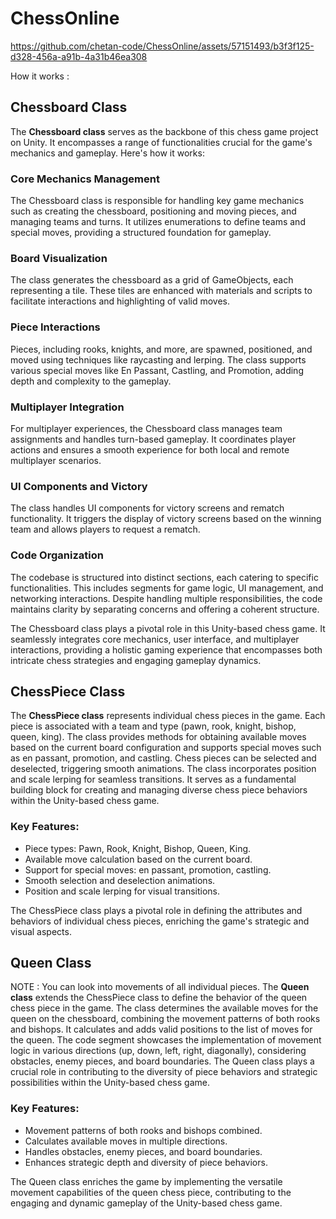 # ChessOnline


https://github.com/chetan-code/ChessOnline/assets/57151493/b3f3f125-d328-456a-a91b-4a31b46ea308

How it works :
## Chessboard Class

The **Chessboard class** serves as the backbone of this chess game project on Unity. It encompasses a range of functionalities crucial for the game's mechanics and gameplay. Here's how it works:

### Core Mechanics Management
The Chessboard class is responsible for handling key game mechanics such as creating the chessboard, positioning and moving pieces, and managing teams and turns. It utilizes enumerations to define teams and special moves, providing a structured foundation for gameplay.

### Board Visualization
The class generates the chessboard as a grid of GameObjects, each representing a tile. These tiles are enhanced with materials and scripts to facilitate interactions and highlighting of valid moves.

### Piece Interactions
Pieces, including rooks, knights, and more, are spawned, positioned, and moved using techniques like raycasting and lerping. The class supports various special moves like En Passant, Castling, and Promotion, adding depth and complexity to the gameplay.

### Multiplayer Integration
For multiplayer experiences, the Chessboard class manages team assignments and handles turn-based gameplay. It coordinates player actions and ensures a smooth experience for both local and remote multiplayer scenarios.

### UI Components and Victory
The class handles UI components for victory screens and rematch functionality. It triggers the display of victory screens based on the winning team and allows players to request a rematch.

### Code Organization
The codebase is structured into distinct sections, each catering to specific functionalities. This includes segments for game logic, UI management, and networking interactions. Despite handling multiple responsibilities, the code maintains clarity by separating concerns and offering a coherent structure.

The Chessboard class plays a pivotal role in this Unity-based chess game. It seamlessly integrates core mechanics, user interface, and multiplayer interactions, providing a holistic gaming experience that encompasses both intricate chess strategies and engaging gameplay dynamics.

## ChessPiece Class

The **ChessPiece class** represents individual chess pieces in the game. Each piece is associated with a team and type (pawn, rook, knight, bishop, queen, king). The class provides methods for obtaining available moves based on the current board configuration and supports special moves such as en passant, promotion, and castling. Chess pieces can be selected and deselected, triggering smooth animations. The class incorporates position and scale lerping for seamless transitions. It serves as a fundamental building block for creating and managing diverse chess piece behaviors within the Unity-based chess game.

### Key Features:
- Piece types: Pawn, Rook, Knight, Bishop, Queen, King.
- Available move calculation based on the current board.
- Support for special moves: en passant, promotion, castling.
- Smooth selection and deselection animations.
- Position and scale lerping for visual transitions.

The ChessPiece class plays a pivotal role in defining the attributes and behaviors of individual chess pieces, enriching the game's strategic and visual aspects.

## Queen Class
NOTE : You can look into movements of all individual pieces.
The **Queen class** extends the ChessPiece class to define the behavior of the queen chess piece in the game. The class determines the available moves for the queen on the chessboard, combining the movement patterns of both rooks and bishops. It calculates and adds valid positions to the list of moves for the queen. The code segment showcases the implementation of movement logic in various directions (up, down, left, right, diagonally), considering obstacles, enemy pieces, and board boundaries. The Queen class plays a crucial role in contributing to the diversity of piece behaviors and strategic possibilities within the Unity-based chess game.

### Key Features:
- Movement patterns of both rooks and bishops combined.
- Calculates available moves in multiple directions.
- Handles obstacles, enemy pieces, and board boundaries.
- Enhances strategic depth and diversity of piece behaviors.

The Queen class enriches the game by implementing the versatile movement capabilities of the queen chess piece, contributing to the engaging and dynamic gameplay of the Unity-based chess game.
